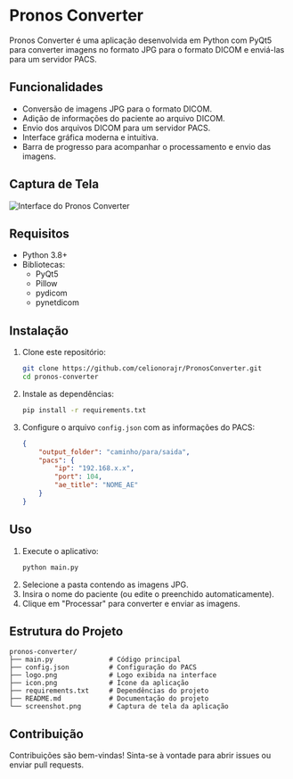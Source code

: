 # Pronos Converter

Pronos Converter é uma aplicação desenvolvida em Python com PyQt5 para converter imagens no formato JPG para o formato DICOM e enviá-las para um servidor PACS.

## Funcionalidades

- Conversão de imagens JPG para o formato DICOM.
- Adição de informações do paciente ao arquivo DICOM.
- Envio dos arquivos DICOM para um servidor PACS.
- Interface gráfica moderna e intuitiva.
- Barra de progresso para acompanhar o processamento e envio das imagens.

## Captura de Tela

![Interface do Pronos Converter]([./screenshot.png](https://i.postimg.cc/5y1GBvRP/Captura-de-tela-2025-01-10-132506.png))

## Requisitos

- Python 3.8+
- Bibliotecas:
  - PyQt5
  - Pillow
  - pydicom
  - pynetdicom

## Instalação

1. Clone este repositório:
   ```bash
   git clone https://github.com/celionorajr/PronosConverter.git
   cd pronos-converter
   ```
2. Instale as dependências:
   ```bash
   pip install -r requirements.txt
   ```

3. Configure o arquivo `config.json` com as informações do PACS:
   ```json
   {
       "output_folder": "caminho/para/saida",
       "pacs": {
           "ip": "192.168.x.x",
           "port": 104,
           "ae_title": "NOME_AE"
       }
   }
   ```

## Uso

1. Execute o aplicativo:
   ```bash
   python main.py
   ```
2. Selecione a pasta contendo as imagens JPG.
3. Insira o nome do paciente (ou edite o preenchido automaticamente).
4. Clique em "Processar" para converter e enviar as imagens.

## Estrutura do Projeto

```
pronos-converter/
├── main.py              # Código principal
├── config.json          # Configuração do PACS
├── logo.png             # Logo exibida na interface
├── icon.png             # Ícone da aplicação
├── requirements.txt     # Dependências do projeto
├── README.md            # Documentação do projeto
└── screenshot.png       # Captura de tela da aplicação
```

## Contribuição

Contribuições são bem-vindas! Sinta-se à vontade para abrir issues ou enviar pull requests.


